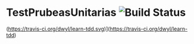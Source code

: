 # TestPrubeasUnitarias  ![Build Status](https://travis-ci.org/jespinoza711/TestPrubeasUnitarias.svg)
(https://travis-ci.org/dwyl/learn-tdd.svg)](https://travis-ci.org/dwyl/learn-tdd)

